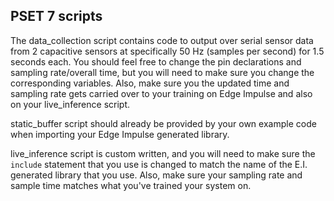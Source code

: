 ## PSET 7 scripts
The data_collection script contains code to output over serial sensor data from 2 capacitive sensors at specifically 50 Hz (samples per second) for 1.5 seconds each. You should feel free to change the pin declarations and sampling rate/overall time, but you will need to make sure you change the corresponding variables. Also, make sure you the updated time and sampling rate gets carried over to your training on Edge Impulse and also on your live_inference script.

static_buffer script should already be provided by your own example code when importing your Edge Impulse generated library.

live_inference script is custom written, and you will need to make sure the ```include``` statement that you use is changed to match the name of the E.I. generated library that you use. Also, make sure your sampling rate and sample time matches what you've trained your system on.